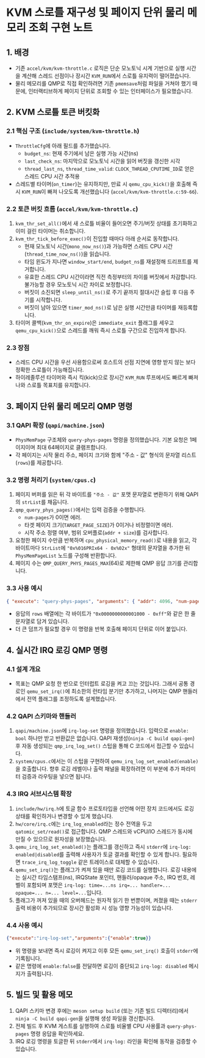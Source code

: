 # KVM 스로틀 재구성 및 페이지 단위 물리 메모리 조회 구현 노트

## 1. 배경
- 기존 `accel/kvm/kvm-throttle.c` 로직은 단순 모노토닉 시계 기반으로 실행 시간을 계산해 스레드 선점이나 장시간 `KVM_RUN`에서 스로틀 유지력이 떨어졌습니다.
- 물리 메모리를 QMP로 직접 확인하려면 기존 `pmemsave`처럼 파일을 거쳐야 했기 때문에, 인터랙티브하게 페이지 단위로 조회할 수 있는 인터페이스가 필요했습니다.

## 2. KVM 스로틀 토큰 버킷화
### 2.1 핵심 구조 (`include/system/kvm-throttle.h`)
- `ThrottleCfg`에 아래 필드를 추가했습니다.
  - `budget_ns`: 현재 주기에서 남은 실행 가능 시간(ns)
  - `last_check_ns`: 마지막으로 모노토닉 시간을 읽어 버짓을 갱신한 시각
  - `thread_last_ns`, `thread_time_valid`: `CLOCK_THREAD_CPUTIME_ID`로 얻은 스레드 CPU 시간 추적용
- 스레드별 타이머(`on_timer`)는 유지하지만, 만료 시 `qemu_cpu_kick()`을 호출해 즉시 `KVM_RUN`이 빠져 나오도록 개선했습니다 (`accel/kvm/kvm-throttle.c:59-66`).

### 2.2 토큰 버킷 흐름 (`accel/kvm/kvm-throttle.c`)
1. `kvm_thr_set_all()`에서 새 스로틀 비율이 들어오면 주기/버짓 상태를 초기화하고 이미 걸린 타이머는 취소합니다.
2. `kvm_thr_tick_before_exec()`이 진입할 때마다 아래 순서로 동작합니다.
   - 현재 모노토닉 시간(`mono_now_ns()`)과 가능하면 스레드 CPU 시간(`thread_time_now_ns()`)을 읽습니다.
   - 타임 윈도가 지나면 `window_start/end`, `budget_ns`를 재설정해 드리프트를 제거합니다.
   - 유효한 스레드 CPU 시간이라면 직전 측정부터의 차이를 버짓에서 차감합니다. 불가능할 경우 모노토닉 시간 차이로 보정합니다.
   - 버짓이 소진되면 `sleep_until_ns()`로 주기 끝까지 절대시간 슬립 후 다음 주기를 시작합니다.
   - 버짓이 남아 있으면 `timer_mod_ns()`로 남은 실행 시간만큼 타이머를 재등록합니다.
3. 타이머 콜백(`kvm_thr_on_expire`)은 `immediate_exit` 플래그를 세우고 `qemu_cpu_kick()`으로 스레드를 깨워 즉시 스로틀 구간으로 진입하게 합니다.

### 2.3 장점
- 스레드 CPU 시간을 우선 사용함으로써 호스트의 선점 지연에 영향 받지 않는 보다 정확한 스로틀이 가능해집니다.
- 하이레졸루션 타이머와 즉시 킥(kick)으로 장시간 `KVM_RUN` 루프에서도 빠르게 빠져나와 스로틀 목표치를 유지합니다.

## 3. 페이지 단위 물리 메모리 QMP 명령
### 3.1 QAPI 확장 (`qapi/machine.json`)
- `PhysMemPage` 구조체와 `query-phys-pages` 명령을 정의했습니다. 기본 요청은 1페이지이며 최대 64페이지로 클램프합니다.
- 각 페이지는 시작 물리 주소, 페이지 크기와 함께 "주소 - 값" 형식의 문자열 리스트(`rows`)를 제공합니다.

### 3.2 명령 처리기 (`system/cpus.c`)
1. 페이지 버퍼를 읽은 뒤 각 바이트를 `"주소 - 값"` 포맷 문자열로 변환하기 위해 QAPI의 `strList`를 채웁니다.
2. `qmp_query_phys_pages()`에서는 입력 검증을 수행합니다.
   - `num-pages`가 0이면 에러.
   - 타겟 페이지 크기(`TARGET_PAGE_SIZE`)가 0이거나 비정렬이면 에러.
   - 시작 주소 정렬 여부, 범위 오버플로(`addr + size`)를 검사합니다.
3. 요청한 페이지 수만큼 반복하며 `cpu_physical_memory_read()`로 내용을 읽고, 각 바이트마다 `StrList`에 `"0x%016PRIx64 - 0x%02x"` 형태의 문자열을 추가한 뒤 `PhysMemPageList` 노드를 구성해 반환합니다.
4. 페이지 수는 `QMP_QUERY_PHYS_PAGES_MAX`(64)로 제한해 QMP 응답 크기를 관리합니다.

### 3.3 사용 예시
```json
{ "execute": "query-phys-pages", "arguments": { "addr": 4096, "num-pages": 2 } }
```
- 응답의 `rows` 배열에는 각 바이트가 `"0x0000000000001000 - 0xff"`와 같은 한 줄 문자열로 담겨 있습니다.
- 더 큰 덤프가 필요할 경우 이 명령을 반복 호출해 페이지 단위로 이어 붙입니다.

## 4. 실시간 IRQ 로깅 QMP 명령
### 4.1 설계 개요
- 목표는 QMP 요청 한 번으로 인터럽트 로깅을 켜고 끄는 것입니다. 그래서 공통 경로인 `qemu_set_irq()`에 최소한의 런타임 분기만 추가하고, 나머지는 QMP 핸들러에서 전역 플래그를 조정하도록 설계했습니다.

### 4.2 QAPI 스키마와 핸들러
1. `qapi/machine.json`에 `irq-log-set` 명령을 정의했습니다. 입력으로 `enable: bool` 하나만 받고 반환값은 없습니다. QAPI 재생성(`ninja -C build qapi-gen`) 후 자동 생성되는 `qmp_irq_log_set()` 스텁을 통해 C 코드에서 접근할 수 있습니다.
2. `system/cpus.c`에서는 이 스텁을 구현하여 `qemu_irq_log_set_enabled(enable)`을 호출합니다. 향후 로깅 레벨이나 출력 채널을 확장하려면 이 부분에 추가 파라미터 검증과 라우팅을 넣으면 됩니다.

### 4.3 IRQ 서브시스템 확장
1. `include/hw/irq.h`에 토글 함수 프로토타입을 선언해 어떤 장치 코드에서도 로깅 상태를 확인하거나 변경할 수 있게 했습니다.
2. `hw/core/irq.c`에는 `irq_log_enabled`라는 정수 전역을 두고 `qatomic_set/read()`로 접근합니다. QMP 스레드와 vCPU/IO 스레드가 동시에 만질 수 있으므로 원자성을 보장했습니다.
3. `qemu_irq_log_set_enabled()`는 플래그를 갱신하고 즉시 `stderr`에 `irq-log: enabled|disabled`를 출력해 사용자가 토글 결과를 확인할 수 있게 합니다. 필요하면 `trace_irq_log_toggle` 같은 트레이스로 대체할 수 있습니다.
4. `qemu_set_irq()`는 플래그가 켜져 있을 때만 로깅 코드를 실행합니다. 로깅 내용에는 실시간 타임스탬프(ns), IRQState 포인터, 핸들러/opaque 주소, IRQ 번호, 레벨이 포함되며 포맷은 `irq-log: time=...ns irq=... handler=... opaque=... n=... level=...`입니다.
5. 플래그가 꺼져 있을 때의 오버헤드는 원자적 읽기 한 번뿐이며, 켜졌을 때는 `stderr` 출력 비용이 추가되므로 장시간 활성화 시 성능 영향 가능성이 있습니다.

### 4.4 사용 예시
```json
{"execute":"irq-log-set","arguments":{"enable":true}}
```
- 위 명령을 보내면 즉시 로깅이 켜지고 이후 모든 `qemu_set_irq()` 호출이 `stderr`에 기록됩니다.
- 같은 명령에 `enable:false`를 전달하면 로깅이 중단되고 `irq-log: disabled` 메시지가 출력됩니다.

## 5. 빌드 및 활용 메모
1. QAPI 스키마 변경 후에는 `meson setup build` (또는 기존 빌드 디렉터리)에서 `ninja -C build qapi-gen`을 실행해 생성 파일을 갱신합니다.
2. 전체 빌드 후 KVM 게스트를 실행하여 스로틀 비율별 CPU 사용률과 `query-phys-pages` 명령 응답을 확인하세요.
3. IRQ 로깅 명령을 토글한 뒤 `stderr`에서 `irq-log:` 라인을 확인해 동작을 검증할 수 있습니다.
